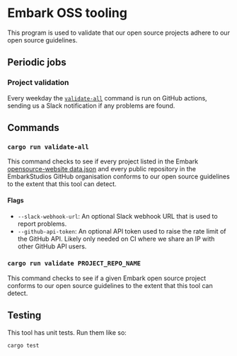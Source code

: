 # Embark OSS tooling

This program is used to validate that our open source projects adhere to our open source guidelines.

## Periodic jobs

### Project validation

Every weekday the [`validate-all`](#cargo-run-validate-all) command is run on GitHub actions, sending us a Slack notification if any problems are found.

## Commands

### `cargo run validate-all`

This command checks to see if every project listed in the Embark
[opensource-website data.json][data.json] and every public repository in the
EmbarkStudios GitHub organisation conforms to our open source guidelines to
the extent that this tool can detect.

[data.json]: https://github.com/EmbarkStudios/opensource-website/blob/main/static/data/data.json

#### Flags

- `--slack-webhook-url`: An optional Slack webhook URL that is used to report problems.
- `--github-api-token`: An optional API token used to raise the rate limit of the GitHub API. Likely only needed on CI where we share an IP with other GitHub API users.

### `cargo run validate PROJECT_REPO_NAME`

This command checks to see if a given Embark open source project conforms to our open source guidelines to the extent that this tool can detect.

## Testing

This tool has unit tests. Run them like so:

```shell
cargo test
```
